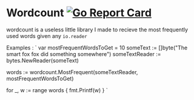 # Wordcount [![Go Report Card](https://goreportcard.com/badge/github.com/mdanzinger/wordcount)](https://goreportcard.com/report/github.com/mdanzinger/wordcount)

wordcount is a useless little library I made to recieve the most frequently used words given any `io.reader`


Examples :
`
var mostFrequentWordsToGet = 10
someText := []byte("The smart fox fox did something somewhere")
someTextReader := bytes.NewReader(someText)

words := wordcount.MostFrequent(someTextReader, mostFrequentWordsToGet)

for _, w := range words {
	 fmt.Printf(w)
	}
`
